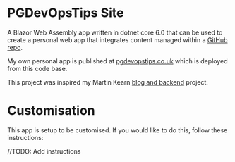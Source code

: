 # PGDevOpsTips Site

A Blazor Web Assembly app written in dotnet core 6.0 that can be used to create a personal web app that integrates content managed within a [GitHub repo](https://github.com/petergregg/Content).

My own personal app is published at [pgdevopstips.co.uk](https://www.pgdevopstips.co.uk) which is deployed from this code base.

This project was inspired my Martin Kearn [blog and backend](https://github.com/martinkearn/MartinK-Me/) project.

# Customisation

This app is setup to be customised. If you would like to do this, follow these instructions:

//TODO: Add instructions
